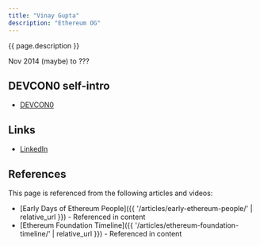 ```yaml
---
title: "Vinay Gupta"
description: "Ethereum OG"
---
```


{{ page.description }}

Nov 2014 (maybe) to ???

## DEVCON0 self-intro
- [DEVCON0](https://youtu.be/_BvvUlKDqp0?t=32m29s)

## Links
- [LinkedIn](https://www.linkedin.com/in/vinay-gupta-0072/)

## References

This page is referenced from the following articles and videos:

- [Early Days of Ethereum People]({{ '/articles/early-ethereum-people/' | relative_url }}) - Referenced in content
- [Ethereum Foundation Timeline]({{ '/articles/ethereum-foundation-timeline/' | relative_url }}) - Referenced in content
